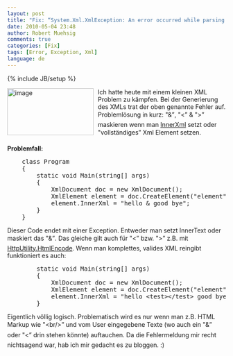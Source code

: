 ```yaml
---
layout: post
title: "Fix: “System.Xml.XmlException: An error occurred while parsing EntityName.”"
date: 2010-05-04 23:48
author: Robert Muehsig
comments: true
categories: [Fix]
tags: [Error, Exception, Xml]
language: de
---
```

{% include JB/setup %}
<p><a href="{{BASE_PATH}}/assets/wp-images-de/image966.png"><img style="border-bottom: 0px; border-left: 0px; margin: 0px 10px 0px 0px; display: inline; border-top: 0px; border-right: 0px" title="image" border="0" alt="image" align="left" src="{{BASE_PATH}}/assets/wp-images-de/image_thumb151.png" width="199" height="108" /></a> </p>  <p>Ich hatte heute mit einem kleinen XML Problem zu kämpfen. Bei der Generierung des XMLs trat der oben genannte Fehler auf. Problemlösung in kurz: "&amp;”, "&lt;” &amp; "&gt;” maskieren wenn man <a href="http://msdn.microsoft.com/de-de/library/system.xml.xmlelement.innerxml.aspx">InnerXml</a> setzt oder "vollständiges” Xml Element setzen.</p>  <p><strong>Problemfall:</strong></p>  <p>   <div style="padding-bottom: 0px; margin: 0px; padding-left: 0px; padding-right: 0px; display: inline; float: none; padding-top: 0px" id="scid:812469c5-0cb0-4c63-8c15-c81123a09de7:69aa5c86-11b8-440b-b9b9-30673e674f2e" class="wlWriterEditableSmartContent"><pre name="code" class="c#">    class Program
    {
        static void Main(string[] args)
        {
            XmlDocument doc = new XmlDocument();
            XmlElement element = doc.CreateElement("element");
            element.InnerXml = "hello &amp; good bye";
        }
    }</pre></div>
Dieser Code endet mit einer Exception. Entweder man setzt InnerText oder maskiert das "&amp;”. Das gleiche gilt auch für "&lt;” bzw. "&gt;” z.B. mit <a href="http://msdn.microsoft.com/de-de/library/system.web.httputility.htmlencode.aspx">HttpUtility.HtmlEncode</a>. Wenn man komplettes, valides XML reingibt funktioniert es auch:</p>

<div style="padding-bottom: 0px; margin: 0px; padding-left: 0px; padding-right: 0px; display: inline; float: none; padding-top: 0px" id="scid:812469c5-0cb0-4c63-8c15-c81123a09de7:b65ad8f3-87d9-46d4-a119-7c3c2d9f3c11" class="wlWriterEditableSmartContent"><pre name="code" class="c#">        static void Main(string[] args)
        {
            XmlDocument doc = new XmlDocument();
            XmlElement element = doc.CreateElement("element");
            element.InnerXml = "hello &lt;test&gt;&lt;/test&gt; good bye";
        }</pre></div>

<p></p>

<p>Eigentlich völlig logisch. Problematisch wird es nur wenn man z.B. HTML Markup wie "&lt;br/&gt;” und vom User eingegebene Texte (wo auch ein "&amp;” oder "&lt;” drin stehen könnte) auftauchen. Da die Fehlermeldung mir recht nichtsagend war, hab ich mir gedacht es zu bloggen. :)</p>
